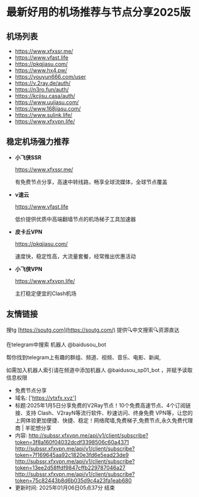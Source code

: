 # 最新好用的机场推荐与节点分享2025版

## 机场列表
* https://www.xfxssr.me/
* https://www.vfast.life
* https://pkqjiasu.com/
* https://www.hx4.pw/ 
* https://youyun666.com/user
* https://v.2ray.de/auth/
* https://n3ro.fun/auth/
* https://kcjisu.casa/auth/
* https://www.uujiasu.com/
* https://www.168jiasu.com/
* https://www.sulink.life/
* https://www.xfxvpn.life/

## 稳定机场强力推荐

+ **小飞侠SSR**
  
   https://www.xfxssr.me/
   
   有免费节点分享，高速中转线路，畅享全球流媒体，全球节点覆盖
   
+ **v速云**
  
   https://www.vfast.life
   
   低价提供优质中高端翻墙节点的机场梯子工具加速器
   
+ **皮卡丘VPN**
  
   https://pkqjiasu.com/
   
   速度快，稳定性高，大流量套餐，经常推出优惠活动
   
+ **小飞侠VPN**
  
   https://www.xfxvpn.life/
   
   主打稳定便宜的Clash机场

## 友情链接

搜tg [https://soutg.com](https://soutg.com/) 提供🔍中文搜索🔍资源直达

在telegram中搜索 机器人 @baidusou_bot

帮你找到telegram上有趣的群组、频道、视频、音乐、电影、新闻,

如需加入机器人索引请在频道中添加机器人 @baidusou_sp01_bot ，并赋予读取信息权限

- 免费节点分享 
- 域名: ['https://ytxfx.xyz'] 
- 标题:2025年1月5日分享免费的V2Ray节点！10个免费高速节点、4个订阅链接、支持 Clash、V2rayN等流行软件、秒速访问、终身免费 VPN等，让您的上网体验更加便捷、快捷、稳定！网络爬墙,免费梯子,免费节点,永久免费代理商  |  羊驼想分享 
- 内容: 
http://subssr.xfxvpn.me/api/v1/client/subscribe?token=3f8a160f04032dcdf3398506c60a4371
http://subssr.xfxvpn.me/api/v1/client/subscribe?token=7f169645aa92c1820e3fd6e5ead23de9
http://subssr.xfxvpn.me/api/v1/client/subscribe?token=13ee2d58ffdf9847cffb229787046a27
http://subssr.xfxvpn.me/api/v1/client/subscribe?token=75c82443b8d6b035d9c4a23fa1eab680 
- 更新时间: 2025年01月06日05点37分 
结束
